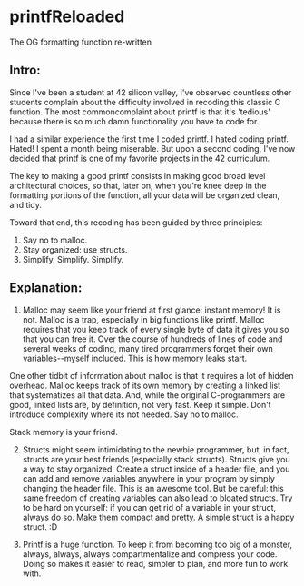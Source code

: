 # printfReloaded
The OG formatting function re-written

## Intro:

Since I've been a student at 42 silicon valley, I've observed countless other students complain about the difficulty involved in recoding this classic C function.  The most commoncomplaint about printf is that it's 'tedious' because there is so much damn functionality you have to code for.

I had a similar experience the first time I coded printf.  I hated coding printf.  Hated!  I spent a month being miserable.  But upon a second coding, I've now decided that printf is one of my favorite projects in the 42 curriculum.

The key to making a good printf consists in making good broad level architectural choices, so that, later on, when you're knee deep in the formatting portions of the function, all your data will be organized clean, and tidy.

Toward that end, this recoding has been guided by three principles:

1. Say no to malloc.
2. Stay organized: use structs.
3. Simplify.  Simplify.  Simplify.

## Explanation:

1. Malloc may seem like your friend at first glance: instant memory!  It is not. Malloc is a trap, especially in big functions like printf.  Malloc requires that you keep track of every single byte of data it gives you so that you can free it.  Over the course of hundreds of lines of code and several weeks of coding, many tired programmers forget their own variables--myself included.  This is how memory leaks start.

One other tidbit of information about malloc is that it requires a lot of hidden overhead.  Malloc keeps track of its own memory by creating a linked list that systematizes all that data.  And, while the original C-programmers are good, linked lists are, by definition, not very fast.  Keep it simple.  Don't introduce complexity where its not needed.  Say no to malloc.

Stack memory is your friend.

2. Structs might seem intimidating to the newbie programmer, but, in fact, structs are your best friends (especially stack structs).  Structs give you a way to stay organized.  Create a struct inside of a header file, and you can add and remove variables anywhere in your program by simply changing the header file.  This is an awesome tool.  But be careful: this same freedom of creating variables can also lead to bloated structs.  Try to be hard on yourself: if you can get rid of a variable in your struct, always do so.  Make them compact and pretty.  A simple struct is a happy struct.  :D

3. Printf is a huge function.  To keep it from becoming too big of a monster, always, always, always compartmentalize and compress your code.  Doing so makes it easier to read, simpler to plan, and more fun to work with.
